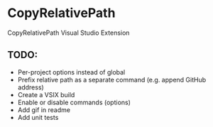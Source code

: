 # CopyRelativePath
CopyRelativePath Visual Studio Extension

## TODO:
* Per-project options instead of global
* Prefix relative path as a separate command (e.g. append GitHub address)
* Create a VSIX build
* Enable or disable commands (options)
* Add gif in readme
* Add unit tests